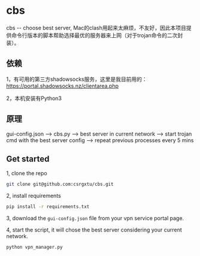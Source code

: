 # cbs
cbs -- choose best server, Mac的clash用起来太麻烦，不友好，因此本项目提供命令行版本的脚本帮助选择最优的服务器来上网（对于trojan命令的二次封装）。


## 依赖
1，有可用的第三方shadowsocks服务，这里是我目前用的：https://portal.shadowsocks.nz/clientarea.php

2，本机安装有Python3

## 原理
gui-config.json --> cbs.py --> best server in current network --> start trojan cmd with the best server config --> repeat previous processes every 5 mins

## Get started
1, clone the repo
```bash
git clone git@github.com:csrgxtu/cbs.git
```

2, install requirements
```bash
pip install -r requirements.txt
```

3, download the `gui-config.json` file from your vpn service portal page.

4, start the script, it will chose the best server considering your current network.
```bash
python vpn_manager.py
```
